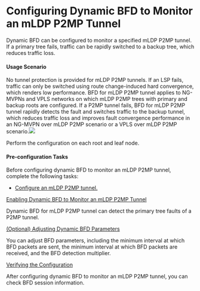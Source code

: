 Configuring Dynamic BFD to Monitor an mLDP P2MP Tunnel
======================================================

Dynamic BFD can be configured to monitor a specified mLDP P2MP tunnel. If a primary tree fails, traffic can be rapidly switched to a backup tree, which reduces traffic loss.

#### Usage Scenario

No tunnel protection is provided for mLDP P2MP tunnels. If an LSP fails, traffic can only be switched using route change-induced hard convergence, which renders low performance. BFD for mLDP P2MP tunnel applies to NG-MVPNs and VPLS networks on which mLDP P2MP trees with primary and backup roots are configured. If a P2MP tunnel fails, BFD for mLDP P2MP tunnel rapidly detects the fault and switches traffic to the backup tunnel, which reduces traffic loss and improves fault convergence performance in an NG-MVPN over mLDP P2MP scenario or a VPLS over mLDP P2MP scenario.![](../../../../public_sys-resources/note_3.0-en-us.png) 

Perform the configuration on each root and leaf node.




#### Pre-configuration Tasks

Before configuring dynamic BFD to monitor an mLDP P2MP tunnel, complete the following tasks:

* [Configure an mLDP P2MP tunnel.](dc_vrp_ldp-p2p_cfg_0060.html)


[Enabling Dynamic BFD to Monitor an mLDP P2MP Tunnel](../../../../software/nev8r10_vrpv8r16/user/vrp/dc_vrp_ldp-p2p_cfg_0113.html)

Dynamic BFD for mLDP P2MP tunnel can detect the primary tree faults of a P2MP tunnel.

[(Optional) Adjusting Dynamic BFD Parameters](../../../../software/nev8r10_vrpv8r16/user/vrp/dc_vrp_ldp-p2p_cfg_0114.html)

You can adjust BFD parameters, including the minimum interval at which BFD packets are sent, the minimum interval at which BFD packets are received, and the BFD detection multiplier.

[Verifying the Configuration](../../../../software/nev8r10_vrpv8r16/user/vrp/dc_vrp_ldp-p2p_cfg_0115.html)

After configuring dynamic BFD to monitor an mLDP P2MP tunnel, you can check BFD session information.